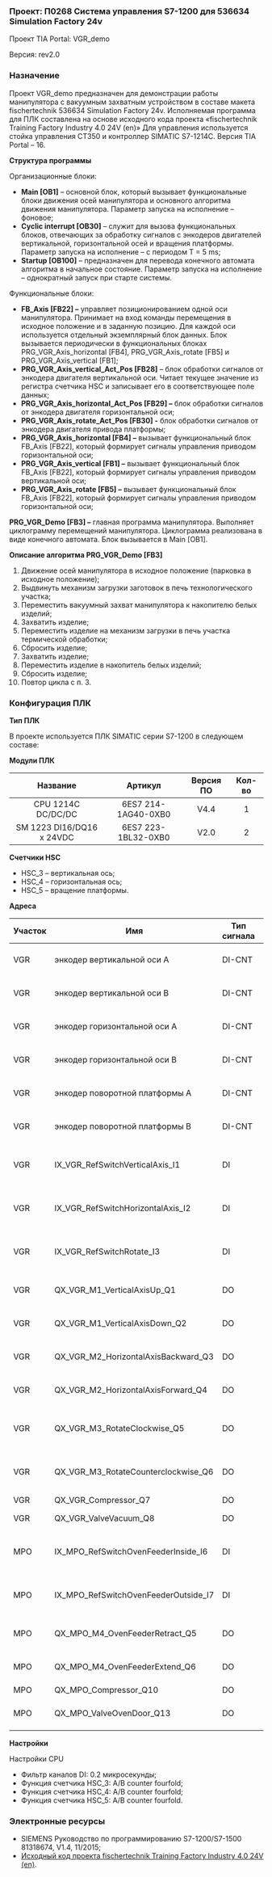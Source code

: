 ### Проект: П0268 Система управления S7-1200 для 536634 Simulation Factory 24v

Проект TIA Portal: VGR\_demo

Версия: rev2.0

### Назначение

Проект VGR\_demo предназначен для демонстрации работы манипулятора с вакуумным захватным устройством в составе макета fischertechnik 536634 Simulation Factory 24v. Исполняемая программа для ПЛК составлена на основе исходного кода проекта «fischertechnik Training Factory Industry 4.0 24V (en)» Для управления используется стойка управления СТ350 и контроллер SIMATIC S7-1214C. Версия TIA Portal – 16.

**Структура программы**

Организационные блоки:

- **Main [OB1]** – основной блок, который вызывает функциональные блоки движения осей манипулятора и основного алгоритма движения манипулятора. Параметр запуска на исполнение – фоновое;
- **Cyclic interrupt [OB30]** – служит для вызова функциональных блоков, отвечающих за обработку сигналов с энкодеров двигателей вертикальной, горизонтальной осей и вращения платформы. Параметр запуска на исполнение – с периодом T = 5 ms;
- **Startup [OB100]** – предназначен для перевода конечного автомата алгоритма в начальное состояние. Параметр запуска на исполнение – однократный запуск при старте системы.

Функциональные блоки:

- **FB\_Axis [FB22] –** управляет позиционированием одной оси манипулятора. Принимает на вход команды перемещения в исходное положение и в заданную позицию. Для каждой оси используется отдельный экземплярный блок данных. Блок вызывается периодически в функциональных блоках PRG\_VGR\_Axis\_horizontal [FB4], PRG\_VGR\_Axis\_rotate [FB5] и PRG\_VGR\_Axis\_vertical [FB1];
- **PRG\_VGR\_Axis\_vertical\_Act\_Pos [FB28]** – блок обработки сигналов от энкодера двигателя вертикальной оси. Читает текущее значение из регистра счетчика HSC и записывает его в соответствующее поле данных;
- **PRG\_VGR\_Axis\_horizontal\_Act\_Pos [FB29] –** блок обработки сигналов от энкодера двигателя горизонтальной оси;
- **PRG\_VGR\_Axis\_rotate\_Act\_Pos [FB30] -** блок обработки сигналов от энкодера двигателя привода платформы;
- **PRG\_VGR\_Axis\_horizontal [FB4] –** вызывает функциональный блок FB\_Axis [FB22], который формирует сигналы управления приводом горизонтальной оси;
- **PRG\_VGR\_Axis\_vertical [FB1] –** вызывает функциональный блок FB\_Axis [FB22], который формирует сигналы управления приводом вертикальной оси;
- **PRG\_VGR\_Axis\_rotate [FB5] –** вызывает функциональный блок FB\_Axis [FB22], который формирует сигналы управления приводом горизонтальной оси;

**PRG\_VGR\_Demo [FB3] –** главная программа манипулятора. Выполняет циклограмму перемещений манипулятора. Циклограмма реализована в виде конечного автомата. Блок вызывается в Main [OB1].

**Описание алгоритма PRG\_VGR\_Demo [FB3]**

1. Движение осей манипулятора в исходное положение (парковка в исходное положение);
1. Выдвинуть механизм загрузки заготовок в печь технологического участка;
1. Переместить вакуумный захват манипулятора к накопителю белых изделий;
1. Захватить изделие;
1. Переместить изделие на механизм загрузки в печь участка термической обработки;
1. Сбросить изделие;
1. Захватить изделие;
1. Переместить изделие в накопитель белых изделий;
1. Сбросить изделие;
1. Повтор цикла с п. 3.

### Конфигурация ПЛК

**Тип ПЛК**

В проекте используется ПЛК SIMATIC серии S7-1200 в следующем составе:

**Модули ПЛК**

|Название|Артикул|Версия ПО|Кол-во|
| :-: | :-: | :-: | :-: |
|CPU 1214C DC/DC/DC|6ES7 214-1AG40-0XB0|V4.4|1|
|SM 1223 DI16/DQ16 x 24VDC|6ES7 223-1BL32-0XB0|V2.0|2|

**Счетчики HSC**

- HSC\_3 – вертикальная ось;
- HSC\_4 – горизонтальная ось;
- HSC\_5 – вращение платформы.


**Адреса**

|Участок|Имя|Тип сигнала|Адрес|Комментарий|
| - | - | - | - | - |
|VGR|энкодер вертикальной оси A|DI-CNT|%I0.4|энкодер вертикальной оси A|
|VGR|энкодер вертикальной оси B|DI-CNT|%I0.5|энкодер вертикальной оси B|
|VGR|энкодер горизонтальной оси A|DI-CNT|%I0.6|энкодер горизонтальной оси A|
|VGR|энкодер горизонтальной оси B|DI-CNT|%I0.7|энкодер горизонтальной оси B|
|VGR|энкодер поворотной платформы A|DI-CNT|%I1.0|энкодер поворотной платформы A|
|VGR|энкодер поворотной платформы B|DI-CNT|%I1.1|энкодер поворотной платформы B|
|VGR|IX\_VGR\_RefSwitchVerticalAxis\_I1|DI|%I12.0|начальная позиция вертикальной оси|
|VGR|IX\_VGR\_RefSwitchHorizontalAxis\_I2|DI|%I12.1|начальная позиция горизонтальной оси|
|VGR|IX\_VGR\_RefSwitchRotate\_I3|DI|%I12.2|начальная позиция поворотной платформы|
|VGR|QX\_VGR\_M1\_VerticalAxisUp\_Q1|DO|%Q13.0|движение вертикальной оси вверх|
|VGR|QX\_VGR\_M1\_VerticalAxisDown\_Q2|DO|%Q13.1|движение вертикальной оси вниз|
|VGR|QX\_VGR\_M2\_HorizontalAxisBackward\_Q3|DO|%Q13.2|движение горизонтальной оси назад|
|VGR|QX\_VGR\_M2\_HorizontalAxisForward\_Q4|DO|%Q13.3|движение горизонтальной оси вперед|
|VGR|QX\_VGR\_M3\_RotateClockwise\_Q5|DO|%Q13.4|поворот платформы по часовой стрелке|
|VGR|QX\_VGR\_M3\_RotateCounterclockwise\_Q6|DO|%Q13.5|поворот платформы против часовой стрелки|
|VGR|QX\_VGR\_Compressor\_Q7|DO|%Q13.6|компрессор|
|VGR|QX\_VGR\_ValveVacuum\_Q8|DO|%Q13.7|вакуумный захват|
|MPO|IX\_MPO\_RefSwitchOvenFeederInside\_I6|DI|%I8.5|механизм загрузки в печь позиция (внутри)|
|MPO|IX\_MPO\_RefSwitchOvenFeederOutside\_I7|DI|%I8.6|механизм загрузки в печь позиция (снаружи)|
|MPO|QX\_MPO\_M4\_OvenFeederRetract\_Q5|DO|%Q8.2|задвинуть держатель заготовки|
|MPO|QX\_MPO\_M4\_OvenFeederExtend\_Q6|DO|%Q8.3|выдвинуть держатель заготовки|
|MPO|QX\_MPO\_Compressor\_Q10|DO|%Q8.7|компрессор|
|MPO|QX\_MPO\_ValveOvenDoor\_Q13|DO|%Q9.2|вакуумный насос (присоска)|

**Настройки**

Настройки CPU

- Фильтр каналов DI: 0.2 микросекунды;
- Функция счетчика HSC\_3: A/B counter fourfold;
- Функция счетчика HSC\_4: A/B counter fourfold;
- Функция счетчика HSC\_5: A/B counter fourfold.

### Электронные ресурсы

- SIEMENS Руководство по программированию S7-1200/S7-1500 81318674, V1.4,    11/2015;
- [Исходный код проекта fischertechnik Training Factory Industry 4.0 24V (en)](https://github.com/fischertechnik/plc_training_factory_24v/tree/master/PLC_SCL_sources).
